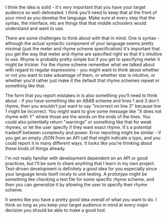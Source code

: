I think the idea is solid - it's very important that you have your target audience so well-delineated. I think you'll need to keep that at the front of your mind as you develop the language. Make sure at every step that the syntax, the interface, etc are things that that middle schoolers would understand and want to use. 

There are some challenges to think about with that in mind. One is syntax - although the actual syntactic component of your language seems pretty minimal (just the meter and rhyme scheme specification) it's important that you get the way that meter and rhyme are specified right so that it's intuitive to use. Rhyme is probably pretty simple but if you get to specifying meter it might be trickier. For the rhyme scheme remember what we talked about with regard to regular expressions - you might want to think about whether or not you want to take advantage of them, or whether star is intuitive, or whether you'd rather just make it the default that rhyme schemes repeat or something like that.

The form that you report mistakes in is also something you'll need to think about - if you have something like an ABAB scheme and lines 1 and 3 don't rhyme, then you wouldn't just want to say "incorrect on line 3" because line 1 might be incorrect. You might want to give some message like "X does not rhyme with Y" where those are the words on the ends of the lines. You could also potentially return "warnings" or something like that for weak rhymes, or let the user specify if they want exact rhyme. It's a potential tradeoff between complexity and power. Error reporting might be similar - if you get an empty JSON from an API call that might indicate a typo, and you could report it in many different ways. It looks like you're thinking about these kinds of things already.

I'm not really familiar with development dependent on an API or good practices, but I'll be sure to share anything that I learn in my own project. Test-driven development is definitely a good idea for you especially since your language lends itself nicely to unit testing. A prototype might be something like checking a text file for some specific rhyme scheme, and then you can generalize it by allowing the user to specify their rhyme scheme.

It seems like you have a pretty good idea overall of what you want to do. I think so long as you keep your target audience in mind at every major decision you should be able to make a good tool.